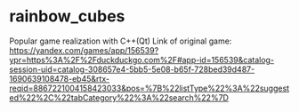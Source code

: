 # rainbow_cubes
 Popular game realization with C++(Qt)
 Link of original game: https://yandex.com/games/app/156539?ypr=https%3A%2F%2Fduckduckgo.com%2F#app-id=156539&catalog-session-uid=catalog-308657e4-5bb5-5e08-b65f-728bed39d487-1690639108478-eb45&rtx-reqid=8867221004158423033&pos=%7B%22listType%22%3A%22suggested%22%2C%22tabCategory%22%3A%22search%22%7D
